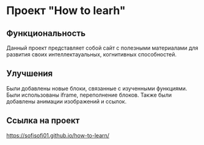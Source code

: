 # **Проект "Нow to learh"**

## Функциональность
Данный проект представляет собой сайт с полезными материалами для развития своих интеллектауальных, когнитивных способностей. 

## Улучшения
Были добавлены новые блоки, связанные с изученными функциями. Были использованы iframe, переполнение блоков. Также были добавлены анимации изображений и ссылок.

## Ссылка на проект
https://sofisofi01.github.io/how-to-learn/